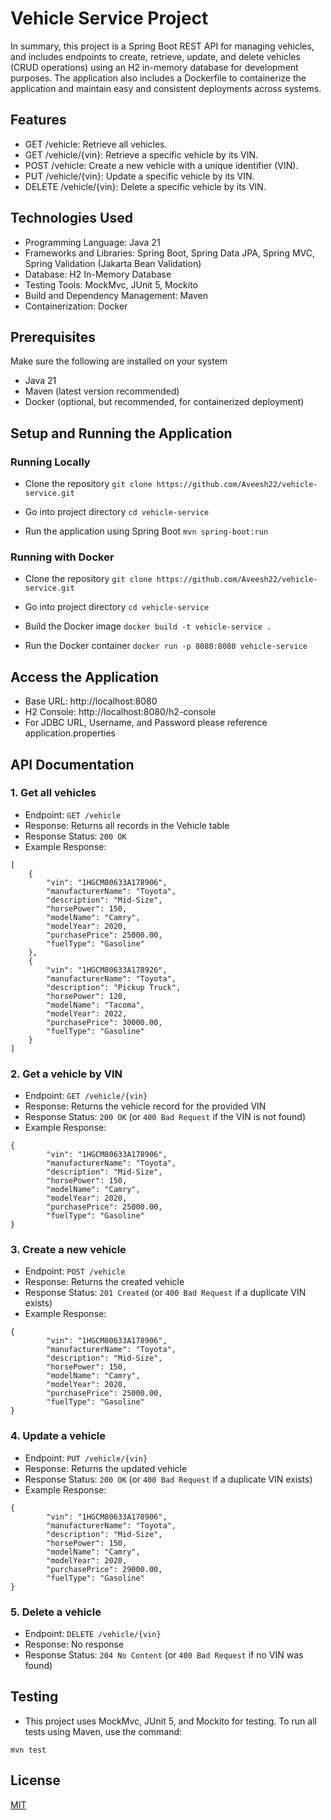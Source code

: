 
# Vehicle Service Project

In summary, this project is a Spring Boot REST API for managing vehicles, and includes endpoints to create, retrieve, update, and delete vehicles (CRUD operations) using an H2 in-memory database for development purposes. The application also includes a Dockerfile to containerize the application and maintain easy and consistent deployments across systems. 

## Features

- GET /vehicle: Retrieve all vehicles.
- GET /vehicle/{vin}: Retrieve a specific vehicle by its VIN.
- POST /vehicle: Create a new vehicle with a unique identifier (VIN).
- PUT /vehicle/{vin}: Update a specific vehicle by its VIN. 
- DELETE /vehicle/{vin}: Delete a specific vehicle by its VIN. 



## Technologies Used

- Programming Language: Java 21
- Frameworks and Libraries: Spring Boot, Spring Data JPA, Spring MVC, Spring Validation (Jakarta Bean Validation)
- Database: H2 In-Memory Database
- Testing Tools: MockMvc, JUnit 5, Mockito
- Build and Dependency Management: Maven 
- Containerization: Docker 

## Prerequisites
Make sure the following are installed on your system 
- Java 21 
- Maven (latest version recommended)
- Docker (optional, but recommended, for containerized deployment)
## Setup and Running the Application

### Running Locally 
- Clone the repository 
```git clone https://github.com/Aveesh22/vehicle-service.git```

- Go into project directory
```cd vehicle-service```

- Run the application using Spring Boot
```mvn spring-boot:run```

### Running with Docker 
- Clone the repository 
```git clone https://github.com/Aveesh22/vehicle-service.git```

- Go into project directory
```cd vehicle-service```

- Build the Docker image 
```docker build -t vehicle-service .```

- Run the Docker container 
```docker run -p 8080:8080 vehicle-service``` 




## Access the Application

- Base URL: http://localhost:8080
- H2 Console: http://localhost:8080/h2-console
- For JDBC URL, Username, and Password please reference application.properties 
## API Documentation

### 1. Get all vehicles 
- Endpoint: ```GET /vehicle```
- Response: Returns all records in the Vehicle table 
- Response Status: ```200 OK```
- Example Response: 
```
[
    {
        "vin": "1HGCM80633A178906",
        "manufacturerName": "Toyota",
        "description": "Mid-Size",
        "horsePower": 150,
        "modelName": "Camry",
        "modelYear": 2020,
        "purchasePrice": 25000.00,
        "fuelType": "Gasoline"
    },
    {
        "vin": "1HGCM80633A178926",
        "manufacturerName": "Toyota",
        "description": "Pickup Truck",
        "horsePower": 120,
        "modelName": "Tacoma",
        "modelYear": 2022,
        "purchasePrice": 30000.00,
        "fuelType": "Gasoline"
    }
]
```

### 2. Get a vehicle by VIN
- Endpoint: ```GET /vehicle/{vin}```
- Response: Returns the vehicle record for the provided VIN
- Response Status: ```200 OK``` (or ```400 Bad Request``` if the VIN is not found) 
- Example Response: 
```
{
        "vin": "1HGCM80633A178906",
        "manufacturerName": "Toyota",
        "description": "Mid-Size",
        "horsePower": 150,
        "modelName": "Camry",
        "modelYear": 2020,
        "purchasePrice": 25000.00,
        "fuelType": "Gasoline"
}
```

### 3. Create a new vehicle
- Endpoint: ```POST /vehicle```
- Response: Returns the created vehicle 
- Response Status: ```201 Created``` (or ```400 Bad Request``` if a duplicate VIN exists) 
- Example Response: 
```
{
        "vin": "1HGCM80633A178906",
        "manufacturerName": "Toyota",
        "description": "Mid-Size",
        "horsePower": 150,
        "modelName": "Camry",
        "modelYear": 2020,
        "purchasePrice": 25000.00,
        "fuelType": "Gasoline"
}
```

### 4. Update a vehicle
- Endpoint: ```PUT /vehicle/{vin}```
- Response: Returns the updated vehicle 
- Response Status: ```200 OK``` (or ```400 Bad Request``` if a duplicate VIN exists) 
- Example Response: 
```
{
        "vin": "1HGCM80633A178906",
        "manufacturerName": "Toyota",
        "description": "Mid-Size",
        "horsePower": 150,
        "modelName": "Camry",
        "modelYear": 2020,
        "purchasePrice": 29000.00,
        "fuelType": "Gasoline"
}
```


### 5. Delete a vehicle
- Endpoint: ```DELETE /vehicle/{vin}```
- Response: No response
- Response Status: ```204 No Content``` (or ```400 Bad Request``` if no VIN was found) 


## Testing

- This project uses MockMvc, JUnit 5, and Mockito for testing. To run all tests using Maven, use the command: 
``` 
mvn test
```
## License

[MIT](https://choosealicense.com/licenses/mit/)

